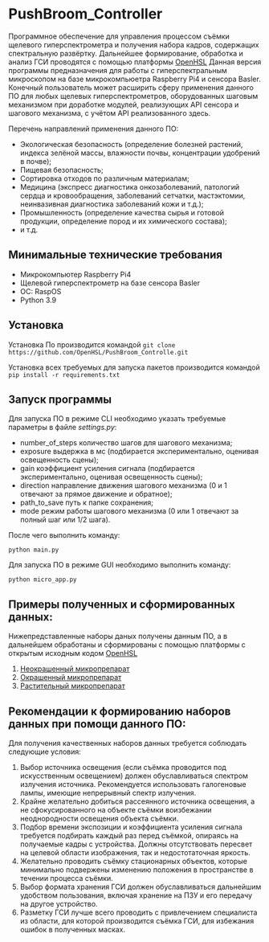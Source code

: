 # PushBroom_Controller

Программное обеспечение для управления процессом съёмки щелевого гиперспектрометра и получения набора кадров, содержащих спектральную развёртку. Дальнейшее формирование, обработка и анализ ГСИ проводятся с помощью платформы [OpenHSL](https://github.com/OpenHSL/OpenHSL)
Данная версия программы предназначения для работы с гиперспектральным микроскопом на базе микрокомпьюетра Raspberry Pi4 и сенсора Basler.
Конечный пользователь может расширить сферу применения данного ПО для любых щелевых гиперспектрометров, оборудованных шаговым механизмом при доработке модулей, реализующих API сенсора и шагового механизма,  с учётом API реализованного здесь.


Перечень направлений применения данного ПО:
- Экологическая безопасность (определение болезней растений, индекса зелёной массы, влажности почвы, концентрации удобрений в почве);
- Пищевая безопасность;
- Сортировка отходов по различным материалам;
- Медицина (экспресс диагностика онкозаболеваний, патологий сердца и кровообращения, заболеваний сетчатки, мастэктомии, неинвазивная диагностика заболеваний кожи и т.д.);
- Промышленность (определение качества сырья и готовой продукции, определение пород и их химического состава);
- и т.д.

## Минимальные технические требования
- Микрокомпьютер Raspberry Pi4
- Щелевой гиперспектрометр на базе сенсора Basler 
- ОС: RaspOS
- Python 3.9

## Установка
Установка По производится командой `git clone https://github.com/OpenHSL/PushBroom_Controlle.git`

Установка всех требуемых для запуска пакетов производится командой `pip install -r requirements.txt`

## Запуск программы

Для запуска ПО в режиме CLI необходимо указать требуемые параметры в файле *settings.py*:
- number_of_steps количество шагов для шагового механизма;
- exposure выдержка в мс (подбирается экспериментально, оценивая освещенность сцены);
- gain коэффициент усиления сигнала (подбирается экспериментально, оценивая освещенность сцены);
- direction направление движения шагового механизма (0 и 1 отвечают за прямое движение и обратное);
- path_to_save путь к папке сохранения;
- mode режим работы шагового механизма (0 или 1 отвечают за полный шаг или 1/2 шага).

После чего выполнить команду:

`python main.py`

Для запуска ПО в режиме GUI необходимо выполнить команду:

`python micro_app.py`

## Примеры полученных и сформированных данных:

Нижепредставленные наборы даных получены данным ПО, а в дальнейшем обработаны и сформированы с помощью платформы с открытым исходным кодом [OpenHSL](https://github.com/OpenHSL/OpenHSL)

1) [Неокрашенный микропрепарат](https://www.kaggle.com/datasets/openhsl/hyperdataset-unstained-tissue-microslide)
2) [Окрашенный микропрепарат](https://www.kaggle.com/datasets/openhsl/hyperdataset-stained-microscope)
3) [Растительный микропрепарат](https://www.kaggle.com/datasets/openhsl/hyperdata-plant-microscope) 

## Рекомендации к формированию наборов данных при помощи данного ПО:

Для получения качественных наборов данных требуется соблюдать следующие условия:

1) Выбор источника освещения (если съёмка проводится под искусственным освещением) должен обуславливаться спектром излучения источника. Рекомендуется использовать галогеновые лампы, имеющие непрерывный спектр излучения.
2) Крайне желательно добиться рассеянного источника освещения, а не сфокусированного на объекте съёмки воизбежании неоднородности освещения объекта съёмки.
3) Подбор времени экспозиции и коэффициента усиления сигнала требуется подбирать каждый раз перед съёмкой, опираясь на получаемые кадры с устройства. Должны отсутствовать пересвет на целевой области изображения, так и недостотаточная яркость.
4) Желательно проводить съёмку стационарных объектов, которые минимально подвержены изменению положения в пространстве в течении процесса съёмки.
5) Выбор формата хранения ГСИ должен обуславливаться дальнейшим удобством пользования, включая хранение на ПЗУ и его передачу на другое устройство.
6) Разметку ГСИ лучше всего проводить с привлечением специалиста из области, для которой производится съёмка ГСИ, для избежания ошибок в полученных масках. 
